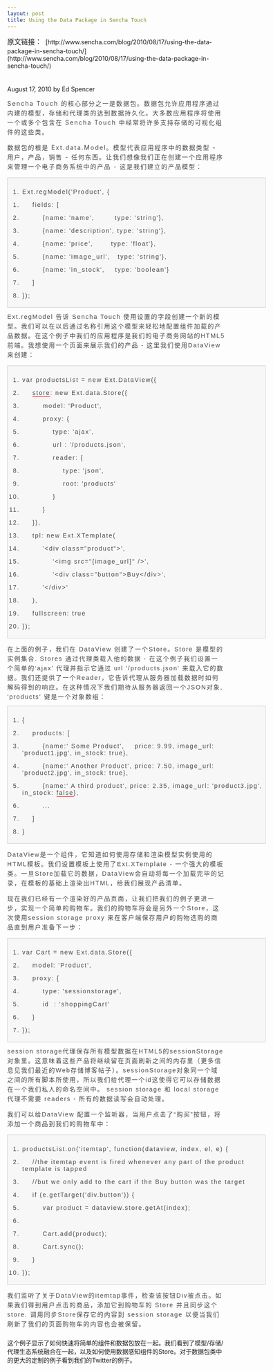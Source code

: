 ```yaml
---
layout: post
title: Using the Data Package in Sencha Touch
---
```

<div style="padding-bottom: 0px; margin-top: 0px; margin-right: 0px; margin-bottom: 0px; margin-left: 0px; min-height: 100px; padding-left: 0px; padding-right: 0px; word-wrap: break-word; padding-top: 0px;" class="t_msgfontfix" id="aeaoofnhgocdbnbeljkmbjdmhbcokfdb-mousedown"><font class="Apple-style-span" face="Verdana, Helvetica, Arial, sans-serif" size="3"><span class="Apple-style-span" style="border-collapse: collapse; line-height: normal;">原文链接：</span></font><span class="Apple-style-span" id="" style="border-collapse: separate; font-family: verdana, 'courier new'; line-height: 21px;">&nbsp;</span><span class="Apple-style-span" style="border-collapse: collapse; line-height: normal;"><font class="Apple-style-span" size="3" face="Verdana, Helvetica, Arial, sans-serif"></font></span>[http://www.sencha.com/blog/2010/08/17/using-the-data-package-in-sencha-touch/](http://www.sencha.com/blog/2010/08/17/using-the-data-package-in-sencha-touch/)</div>

August 17, 2010 by Ed Spencer

<span style="line-height: 22px; letter-spacing: 2px; color: #444444;" class="Apple-style-span">Sencha Touch&nbsp;的核心部分之一是数据包。</span><span style="line-height: 22px; letter-spacing: 2px; color: #444444;" class="Apple-style-span">数据包允许应用程序通过内建的模型，存储和代理类的达到数据持久化。</span><span style="line-height: 22px; letter-spacing: 2px; color: #444444;" class="Apple-style-span">大多数应用程序将使用一个或多个包含在&nbsp;</span><span style="line-height: 22px; letter-spacing: 2px; color: #444444;" class="Apple-style-span">Sencha Touch 中</span><span style="line-height: 22px; letter-spacing: 2px; color: #444444;" class="Apple-style-span">经常将许多支持存储的可视化组件的这些类。</span>

<span style="line-height: 22px; letter-spacing: 2px; color: #444444;" class="Apple-style-span">数据包的根是 Ext.data.Model。模型代表应用程序中的数据类型 - 用户，产品，销售 - 任何东西。让我们想像我们正在创建一个应用程序来管理一个电子商务系统中的产品&nbsp;- 这是我们建立的产品模型：</span>

<div style="padding-bottom: 0px; margin: 0px; min-height: 100px; padding-left: 0px; padding-right: 0px; word-wrap: break-word; padding-top: 0px;" class="t_msgfontfix"><font class="Apple-style-span">
<div style="background-image: url(http://bbs.ajaxjs.com/images/default/codebg.gif); border-bottom: #cccccc 1px solid; border-left: #cccccc 1px solid; padding-bottom: 5px; overflow-x: hidden; overflow-y: hidden; background-color: #f7f7f7; margin: 10px 0px; padding-left: 10px; width: 586px; padding-right: 0px; word-wrap: break-word; background-position: 0px 0px; border-top: #cccccc 1px solid; border-right: #cccccc 1px solid; padding-top: 10px; background-origin: initial; background-clip: initial;" class="blockcode">
<div style="padding-bottom: 0px; line-height: normal; margin: 0px; padding-left: 0px; padding-right: 0px; border-collapse: collapse; font-family: Verdana, Helvetica, Arial, sans-serif; word-wrap: break-word; letter-spacing: 2px; color: #444444; font-size: 14px; padding-top: 0px;" id="code0">

1.  Ext.regModel('Product', {</div>
<div style="padding-bottom: 0px; line-height: normal; margin: 0px; padding-left: 0px; padding-right: 0px; border-collapse: collapse; font-family: Verdana, Helvetica, Arial, sans-serif; word-wrap: break-word; letter-spacing: 2px; color: #444444; font-size: 14px; padding-top: 0px;" id="code0">

1.  &nbsp; &nbsp; fields: [

2.  &nbsp; &nbsp;&nbsp; &nbsp;&nbsp;&nbsp;{name: 'name',&nbsp; &nbsp;&nbsp; &nbsp;&nbsp;&nbsp;type: 'string'},

3.  &nbsp; &nbsp;&nbsp; &nbsp;&nbsp;&nbsp;{name: 'description', type: 'string'},

4.  &nbsp; &nbsp;&nbsp; &nbsp;&nbsp;&nbsp;{name: 'price',&nbsp; &nbsp;&nbsp; &nbsp; type: 'float'},

5.  &nbsp; &nbsp;&nbsp; &nbsp;&nbsp;&nbsp;{name: 'image_url',&nbsp; &nbsp;type: 'string'},

6.  &nbsp; &nbsp;&nbsp; &nbsp;&nbsp;&nbsp;{name: 'in_stock',&nbsp; &nbsp; type: 'boolean'}

7.  &nbsp; &nbsp; ]

8.  });</div></div><span style="line-height: 22px; border-collapse: collapse; font-family: Verdana, Helvetica, Arial, sans-serif; letter-spacing: 2px; color: #444444; font-size: 14px;" class="Apple-style-span">Ext.regModel&nbsp;告诉 Sencha Touch&nbsp;使用设置的字段创建一个新的模型。我们可以在以后通过名称引用这个模型来轻松地配置组件加载的产品数据。</span><font class="Apple-style-span" color="#444444" face="Verdana, Helvetica, Arial, sans-serif"><span style="line-height: 22px; border-collapse: collapse; letter-spacing: 2px;" class="Apple-style-span">在这个例子中我们的应用程序是我们的电子商务网站的HTML5前端。我想使用一个页面来展示我们的产品 - 这里我们使用DataView来创建：</span></font> 
<div style="background-image: url(http://bbs.ajaxjs.com/images/default/codebg.gif); border-bottom: #cccccc 1px solid; border-left: #cccccc 1px solid; padding-bottom: 5px; overflow-x: hidden; overflow-y: hidden; background-color: #f7f7f7; margin: 10px 0px; padding-left: 10px; width: 586px; padding-right: 0px; word-wrap: break-word; background-position: 0px 0px; border-top: #cccccc 1px solid; border-right: #cccccc 1px solid; padding-top: 10px; background-origin: initial; background-clip: initial;" class="blockcode">
<div style="padding-bottom: 0px; line-height: normal; margin: 0px; padding-left: 0px; padding-right: 0px; border-collapse: collapse; font-family: Verdana, Helvetica, Arial, sans-serif; word-wrap: break-word; letter-spacing: 2px; color: #444444; font-size: 14px; padding-top: 0px;" id="code1">

1.  var productsList = new Ext.DataView({

2.  &nbsp; &nbsp;&nbsp;<span style="border-bottom: #ff0000 1px solid; padding-bottom: 0px; line-height: normal; margin: 0px; padding-left: 0px; padding-right: 0px; word-wrap: break-word; white-space: nowrap; cursor: pointer; padding-top: 0px;" class="t_tag" href="tag.php?name=store">store</span>: new Ext.data.Store({

3.  &nbsp; &nbsp;&nbsp; &nbsp;&nbsp;&nbsp;model: 'Product',

4.  &nbsp; &nbsp;&nbsp; &nbsp;&nbsp;&nbsp;proxy: {

5.  &nbsp; &nbsp;&nbsp; &nbsp;&nbsp; &nbsp;&nbsp; &nbsp;type: 'ajax’,

6.  &nbsp; &nbsp;&nbsp; &nbsp;&nbsp; &nbsp;&nbsp; &nbsp;url : '/products.json',

7.  &nbsp; &nbsp;&nbsp; &nbsp;&nbsp; &nbsp;&nbsp; &nbsp;reader: {

8.  &nbsp; &nbsp;&nbsp; &nbsp;&nbsp; &nbsp;&nbsp; &nbsp;&nbsp; &nbsp; type: 'json',

9.  &nbsp; &nbsp;&nbsp; &nbsp;&nbsp; &nbsp;&nbsp; &nbsp;&nbsp; &nbsp; root: 'products'

10.  &nbsp; &nbsp;&nbsp; &nbsp;&nbsp; &nbsp;&nbsp; &nbsp;}

11.  &nbsp; &nbsp;&nbsp; &nbsp;&nbsp;&nbsp;}

12.  &nbsp; &nbsp; }),

13.  &nbsp; &nbsp; tpl: new Ext.XTemplate(

14.  &nbsp; &nbsp;&nbsp; &nbsp;&nbsp;&nbsp;'&lt;div class="product"&gt;',

15.  &nbsp; &nbsp;&nbsp; &nbsp;&nbsp; &nbsp;&nbsp; &nbsp;'&lt;img src="{image_url}" /&gt;',

16.  &nbsp; &nbsp;&nbsp; &nbsp;&nbsp; &nbsp;&nbsp; &nbsp;'&lt;div class="button"&gt;Buy&lt;/div&gt;',

17.  &nbsp; &nbsp;&nbsp; &nbsp;&nbsp;&nbsp;'&lt;/div&gt;'

18.  &nbsp; &nbsp; ),

19.  &nbsp; &nbsp; fullscreen: true

20.  });</div></div><span style="line-height: 22px; border-collapse: collapse; font-family: Verdana, Helvetica, Arial, sans-serif; letter-spacing: 2px; color: #444444; font-size: 14px;" class="Apple-style-span">
<div dir="ltr">在上面的例子，我们在 DataView 创建了一个Store。Store 是模型的实例集合. Stores 通过代理类载入他的数据 - 在这个例子我们设置一个简单的‘ajax’ 代理并指示它通过 url '/products.json' 来载入它的数据。我们还提供了一个Reader，它告诉代理从服务器加载数据时如何解码得到的响应。在这种情况下我们期待从服务器返回一个JSON对象<font class="Apple-style-span" color="#444444" face="Verdana, Helvetica, Arial, sans-serif"><span style="line-height: 22px; border-collapse: collapse; letter-spacing: 2px;" class="Apple-style-span">, <font color="#444444">'products'</font></span><span style="line-height: 22px; border-collapse: collapse; letter-spacing: 2px;" class="Apple-style-span"> 键是一个对象数组：</span></font> </div>
<div dir="ltr">
<div style="background-image: url(http://bbs.ajaxjs.com/images/default/codebg.gif); border-bottom: #cccccc 1px solid; border-left: #cccccc 1px solid; padding-bottom: 5px; overflow-x: hidden; overflow-y: hidden; background-color: #f7f7f7; margin: 10px 0px; padding-left: 10px; width: 586px; padding-right: 0px; word-wrap: break-word; background-position: 0px 0px; border-top: #cccccc 1px solid; border-right: #cccccc 1px solid; padding-top: 10px; background-origin: initial; background-clip: initial;" class="blockcode">
<div style="padding-bottom: 0px; line-height: normal; margin: 0px; padding-left: 0px; padding-right: 0px; border-collapse: collapse; font-family: Verdana, Helvetica, Arial, sans-serif; word-wrap: break-word; letter-spacing: 2px; color: #444444; font-size: 14px; padding-top: 0px;" id="code2">

1.  {

2.  &nbsp; &nbsp; products: [

3.  &nbsp; &nbsp;&nbsp; &nbsp;&nbsp;&nbsp;{name:' Some Product',&nbsp; &nbsp; price: 9.99, image_url: 'product1.jpg', in_stock: true},

4.  &nbsp; &nbsp;&nbsp; &nbsp;&nbsp;&nbsp;{name:' Another Product', price: 7.50, image_url: 'product2.jpg', in_stock: true},

5.  &nbsp; &nbsp;&nbsp; &nbsp;&nbsp;&nbsp;{name:' A third product', price: 2.35, image_url: 'product3.jpg', in_stock:&nbsp;<span style="border-bottom: #ff0000 1px solid; padding-bottom: 0px; line-height: normal; margin: 0px; padding-left: 0px; padding-right: 0px; word-wrap: break-word; white-space: nowrap; cursor: pointer; padding-top: 0px;" class="t_tag" href="tag.php?name=false">false</span>},

6.  &nbsp; &nbsp;&nbsp; &nbsp;&nbsp;&nbsp;...

7.  &nbsp; &nbsp; ]

8.  }</div></div><span style="line-height: 22px; border-collapse: collapse; font-family: Verdana, Helvetica, Arial, sans-serif; letter-spacing: 2px; color: #444444; font-size: 14px;" class="Apple-style-span"><font color="#000000"></font></span></div>
<div dir="ltr"><span style="line-height: 22px; border-collapse: collapse; font-family: Verdana, Helvetica, Arial, sans-serif; letter-spacing: 2px; color: #444444; font-size: 14px;" class="Apple-style-span">
<div dir="ltr">DataView是一个组件，它知道如何使用存储和渲染模型实例使用的HTML模板。我们设置模板上使用了Ext.XTemplate - 一个强大的模板类。一旦Store加载它的数据，DataView会自动将每一个加载完毕的记录，在模板的基础上渲染出HTML，给我们展现产品清单。

<font class="Apple-style-span" color="#444444" face="Verdana, Helvetica, Arial, sans-serif"><span style="line-height: 22px; border-collapse: collapse; letter-spacing: 2px;" class="Apple-style-span">现在我们已经有一个渲染好<font color="#444444">的产品</font></span><span style="line-height: 22px; border-collapse: collapse; letter-spacing: 2px;" class="Apple-style-span">页面，让我们把我们的例子更进一步，实现一个简单的购物车。我们的购物车将会是另外一个Store，这次使用session storage proxy&nbsp;来在客户端保存用户的购物选购的商品直到用户准备下一步：</span></font> </div></span></div>
<div dir="ltr">
<div style="background-image: url(http://bbs.ajaxjs.com/images/default/codebg.gif); border-bottom: #cccccc 1px solid; border-left: #cccccc 1px solid; padding-bottom: 5px; overflow-x: hidden; overflow-y: hidden; background-color: #f7f7f7; margin: 10px 0px; padding-left: 10px; width: 586px; padding-right: 0px; word-wrap: break-word; background-position: 0px 0px; border-top: #cccccc 1px solid; border-right: #cccccc 1px solid; padding-top: 10px; background-origin: initial; background-clip: initial;" class="blockcode">
<div style="padding-bottom: 0px; line-height: normal; margin: 0px; padding-left: 0px; padding-right: 0px; border-collapse: collapse; font-family: Verdana, Helvetica, Arial, sans-serif; word-wrap: break-word; letter-spacing: 2px; color: #444444; font-size: 14px; padding-top: 0px;" id="code6">

1.  var Cart = new Ext.data.Store({

2.  &nbsp; &nbsp; model: 'Product',

3.  &nbsp; &nbsp; proxy: {

4.  &nbsp; &nbsp;&nbsp; &nbsp;&nbsp;&nbsp;type: 'sessionstorage',

5.  &nbsp; &nbsp;&nbsp; &nbsp;&nbsp;&nbsp;id&nbsp;&nbsp;: 'shoppingCart'

6.  &nbsp; &nbsp; }

7.  });</div></div><span style="line-height: 22px; border-collapse: collapse; font-family: Verdana, Helvetica, Arial, sans-serif; letter-spacing: 2px; color: #444444; font-size: 14px;" class="Apple-style-span"><font color="#444444">session storage</font></span><span style="line-height: 22px; border-collapse: collapse; font-family: Verdana, Helvetica, Arial, sans-serif; letter-spacing: 2px; color: #444444; font-size: 14px;" class="Apple-style-span">代理保存<font color="#444444">所有模型数据</font></span><span style="line-height: 22px; border-collapse: collapse; font-family: Verdana, Helvetica, Arial, sans-serif; letter-spacing: 2px; color: #444444; font-size: 14px;" class="Apple-style-span">在HTML5的sessionStorage对象里。这意味着这些产品将继续留在页面刷新之间的内存里（更多信息见我们最近的Web存储博客帖子）。sessionStorage对象同一个域之间的所有脚本所使用，所以我们给代理一个id这使得它可以存储<font color="#444444">数据</font></span><span style="line-height: 22px; border-collapse: collapse; font-family: Verdana, Helvetica, Arial, sans-serif; letter-spacing: 2px; color: #444444; font-size: 14px;" class="Apple-style-span">在一个我们<font color="#444444">私人</font></span><span style="line-height: 22px; border-collapse: collapse; font-family: Verdana, Helvetica, Arial, sans-serif; letter-spacing: 2px; color: #444444; font-size: 14px;" class="Apple-style-span">的命名空间中。</span><span style="line-height: 22px; border-collapse: collapse; font-family: Verdana, Helvetica, Arial, sans-serif; letter-spacing: 2px; color: #444444; font-size: 14px;" class="Apple-style-span"> session storage 和 local storage 代理不需要 readers - 所有的数据读写会自动处理。

</span><font class="Apple-style-span" color="#444444" face="Verdana, Helvetica, Arial, sans-serif"><span style="line-height: 22px; border-collapse: collapse; letter-spacing: 2px;" class="Apple-style-span">我们可以给DataView 配置一个监听器，当用户点击了“购买”按钮，将添加一个商品到我们的购物车中：</span></font> </div>
<div dir="ltr">
<div style="background-image: url(http://bbs.ajaxjs.com/images/default/codebg.gif); border-bottom: #cccccc 1px solid; border-left: #cccccc 1px solid; padding-bottom: 5px; overflow-x: hidden; overflow-y: hidden; background-color: #f7f7f7; margin: 10px 0px; padding-left: 10px; width: 586px; padding-right: 0px; word-wrap: break-word; background-position: 0px 0px; border-top: #cccccc 1px solid; border-right: #cccccc 1px solid; padding-top: 10px; background-origin: initial; background-clip: initial;" class="blockcode">
<div style="padding-bottom: 0px; line-height: normal; margin: 0px; padding-left: 0px; padding-right: 0px; border-collapse: collapse; font-family: Verdana, Helvetica, Arial, sans-serif; word-wrap: break-word; letter-spacing: 2px; color: #444444; font-size: 14px; padding-top: 0px;" id="code7">

1.  productsList.on('itemtap', function(dataview, index, el, e) {

2.  &nbsp; &nbsp; //the itemtap event is fired whenever any part of the product template is tapped

3.  &nbsp; &nbsp; //but we only add to the cart if the Buy button was the target

4.  &nbsp; &nbsp; if (e.getTarget('div.button')) {

5.  &nbsp; &nbsp;&nbsp; &nbsp;&nbsp;&nbsp;var product = dataview.store.getAt(index);

6.  &nbsp; &nbsp;&nbsp; &nbsp;&nbsp;&nbsp;

7.  &nbsp; &nbsp;&nbsp; &nbsp;&nbsp;&nbsp;Cart.add(product);

8.  &nbsp; &nbsp;&nbsp; &nbsp;&nbsp;&nbsp;Cart.sync();

9.  &nbsp; &nbsp; }

10.  });</div></div></div>
</span></font><div dir="ltr"><font class="Apple-style-span"><span style="line-height: 22px; border-collapse: collapse; font-family: Verdana, Helvetica, Arial, sans-serif; letter-spacing: 2px; color: #444444; font-size: 14px;" class="Apple-style-span">
<div dir="ltr">我们监听了关于DataView的itemtap事件，检查该按钮Div被点击。如果我们得到用户点击的商品，添加它到购物车的 Store 并且同步这个store. 调用同步Store保存它的内容到<span style="line-height: 22px; border-collapse: collapse; font-family: Verdana, Helvetica, Arial, sans-serif; letter-spacing: 2px; color: #444444; font-size: 14px;" class="Apple-style-span"> session storage 以便当我们刷新了我们的页面<font color="#444444">购物车</font></span><span style="line-height: 22px; border-collapse: collapse; font-family: Verdana, Helvetica, Arial, sans-serif; letter-spacing: 2px; color: #444444; font-size: 14px;" class="Apple-style-span">的内容也会被保留。</span></div>
<div dir="ltr"><span style="line-height: 22px; border-collapse: collapse; font-family: Verdana, Helvetica, Arial, sans-serif; letter-spacing: 2px; color: #444444; font-size: 14px;" class="Apple-style-span"></span><span style="line-height: 22px; border-collapse: collapse; font-family: Verdana, Helvetica, Arial, sans-serif; letter-spacing: 2px; color: #444444; font-size: 14px;" class="Apple-style-span"></span>&nbsp;</div><span style="line-height: 22px; border-collapse: collapse; font-family: Verdana, Helvetica, Arial, sans-serif; letter-spacing: 2px; color: #444444; font-size: 14px;" class="Apple-style-span">
</span></span></font><div dir="ltr"><font class="Apple-style-span">这个例子显示了如何快速将简单的组件和数据包放在一起。我们看到了模型/存储/代理生态系统融合在一起，以及如何使用数据感知组件的Store。对于数据包类中的更大的定制的例子看到我们的Twitter的例子。</font></div></div></div>
<div style="padding-bottom: 0px; line-height: normal; margin: 20px auto; padding-left: 0px; width: 165px; padding-right: 0px; display: block; border-collapse: collapse; font-family: Verdana, Helvetica, Arial, sans-serif; word-wrap: break-word; height: 50px; color: #444444; clear: both; font-size: 12px; padding-top: 0px;" class="useraction"></div>
